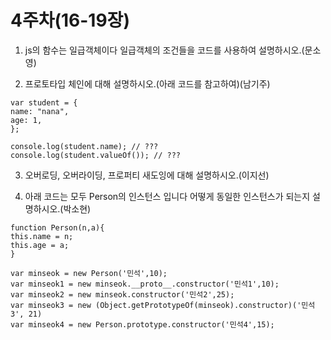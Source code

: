 # 4주차(16-19장)

1.  js의 함수는 일급객체이다 일급객체의 조건들을 코드를 사용하여 설명하시오.(문소영)

2.  프로토타입 체인에 대해 설명하시오.(아래 코드를 참고하여)(남기주)

```
var student = {
name: "nana",
age: 1,
};

console.log(student.name); // ???
console.log(student.valueOf()); // ???
```

3.  오버로딩, 오버라이딩, 프로퍼티 새도잉에 대해 설명하시오.(이지선)

4.  아래 코드는 모두 Person의 인스턴스 입니다 어떻게 동일한 인스턴스가 되는지 설명하시오.(박소현)

```
function Person(n,a){
this.name = n;
this.age = a;
}

var minseok = new Person('민석',10);
var minseok1 = new minseok.__proto__.constructor('민석1',10);
var minseok2 = new minseok.constructor('민석2',25);
var minseok3 = new (Object.getPrototypeOf(minseok).constructor)('민석3', 21)
var minseok4 = new Person.prototype.constructor('민석4',15);
```
